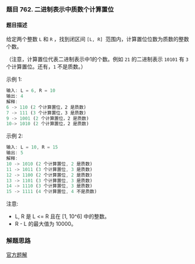 ### 题目 762. 二进制表示中质数个计算置位
#### 题目描述
给定两个整数 `L` 和 `R` ，找到闭区间 `[L, R] `范围内，计算置位位数为质数的整数个数。

（注意，计算置位代表二进制表示中1的个数。例如 `21` 的二进制表示 `10101` 有 `3` 个计算置位。还有，`1` 不是质数。）

示例 1:

```js
输入: L = 6, R = 10
输出: 4
解释:
6 -> 110 (2 个计算置位，2 是质数)
7 -> 111 (3 个计算置位，3 是质数)
9 -> 1001 (2 个计算置位，2 是质数)
10-> 1010 (2 个计算置位，2 是质数)
```
示例 2:

```js
输入: L = 10, R = 15
输出: 5
解释:
10 -> 1010 (2 个计算置位, 2 是质数)
11 -> 1011 (3 个计算置位, 3 是质数)
12 -> 1100 (2 个计算置位, 2 是质数)
13 -> 1101 (3 个计算置位, 3 是质数)
14 -> 1110 (3 个计算置位, 3 是质数)
15 -> 1111 (4 个计算置位, 4 不是质数)
```
注意:

- L, R 是 L <= R 且在 [1, 10^6] 中的整数。
- R - L 的最大值为 10000。
### 解题思路
[官方题解](https://leetcode-cn.com/problems/prime-number-of-set-bits-in-binary-representation/solution/er-jin-zhi-biao-shi-zhong-zhi-shu-ge-ji-suan-zhi-2/)